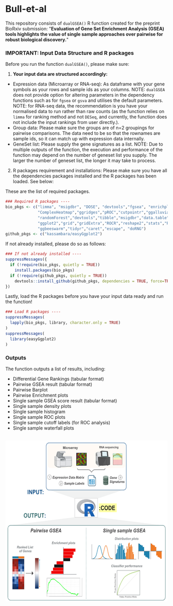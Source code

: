 # Bull-et-al

This repository consists of `dualGSEA()` R function created for the preprint BioRxiv submission:
"**Evaluation of Gene Set Enrichment Analysis (GSEA) tools highlights the value of single sample approaches over pairwise for robust biological discovery.**"


### **IMPORTANT: Input Data Structure and R packages**

Before you run the function `dualGSEA()`, please make sure:

1. **Your input data are structured accordingly:**
- Expression data (Microarray or RNA-seq): As dataframe with your gene symbols as your rows and sample ids as your columns. NOTE: `dualGSEA` does not provide option for altering parameters in the dependency functions such as for `fgsea` or `gsva` and utilises the default parameters. NOTE: for RNA-seq data, the recommendation is you have your normalised data to run rather than raw counts (as the function relies on `limma` for ranking method and not `DESeq`, and currently, the function does not include the input rankings from user directly.).
- Group data: Please make sure the groups are of n=2 groupings for pairwise comparisons. The data need to be so that the rownames are sample ids, so it can match up with expression data internally.
- GeneSet list: Please supply the gene signatures as a list. NOTE: Due to multiple outputs of the function, the execution and performance of the function may depend on the number of geneset list you supply. The larger the number of geneset list, the longer it may take to process.


2. R packages requirement and installations:
Please make sure you have all the dependencies packages installed and the R packages has been loaded.
See below:

These are the list of required packages.
```r
### Required R packages ----
bio_pkgs <- c("limma", "msigdbr", "DOSE", "devtools","fgsea", "enrichplot","GSVA","circlize",
              "ComplexHeatmap","ggridges","pROC","cutpointr","ggalluvial","waterfalls",
              "randomForest","devtools","tibble","msigdbr","data.table","tidyverse","dplyr",
              "ggplot2","grid","gridExtra","ROCR","reshape2","stats","RColorBrewer","ggpubr",
              "ggbeeswarm","tidyr","caret","escape", "doRNG")
github_pkgs <- c("kassambara/easyGgplot2")
```

If not already installed, please do so as follows:
```r
### If not already installed ----
suppressMessages({
  if (!require(bio_pkgs, quietly = TRUE))
    install.packages(bio_pkgs)
  if (!require(github_pkgs, quietly = TRUE))
    devtools::install_github(github_pkgs, dependencies = TRUE, force=TRUE)  
})
```

Lastly, load the R packages before you have your input data ready and run the function!
```r
### Load R packages ----
suppressMessages(
  lapply(bio_pkgs, library, character.only = TRUE)
)
suppressMessages(
  library(easyGgplot2)
)
```

### **Outputs**

The function outputs a list of results, including:
<ul>
<li> Differential Gene Rankings (tabular format)
<li> Pairwise GSEA result (tabular format)
<li> Pairwise Barplot
<li> Pairwise Enrichment plots
<li> Single sample GSEA score result (tabular format)
<li> Single sample density plots
<li> Single sample histogram
<li> Single sample ROC plots
<li> Single sample cutoff labels (for ROC analysis)
<li> Single sample waterfall plots
</ul>

<br>

<img src="data/figures/dualgsea_output_schematic.png" class="centre" height="500"/>
